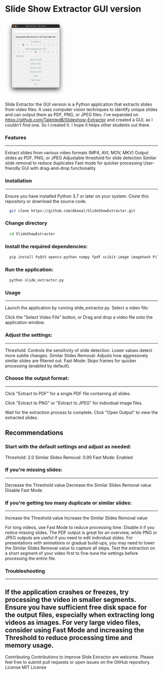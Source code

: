 # Slide Show Extractor GUI version

<img src="https://github.com/Akeeal/SlideShowExtractor/blob/main/Screenshot%202024-10-03%20at%2015.52.32.png" width=40% height=40%>

Slide Extractor the GUI version is a Python application that extracts slides from video files. It uses computer vision techniques to identify unique slides and can output them as PDF, PNG, or JPEG files. I've expanded on https://github.com/TalentedB/Slideshow-Extractor and created a GUI, as I couldn't find one. So I created it. I hope it helps other students out there.

### Features
---
Extract slides from various video formats (MP4, AVI, MOV, MKV)
Output slides as PDF, PNG, or JPEG
Adjustable threshold for slide detection
Similar slide removal to reduce duplicates
Fast mode for quicker processing
User-friendly GUI with drag-and-drop functionality

### Installation
---
Ensure you have installed Python 3.7 or later on your system.
Clone this repository or download the source code.

```bash
  git clone https://github.com/Akeeal/SlideShowExtractor.git
```

### Change directory
```bash
  cd SlideShowExtractor
```

### Install the required dependencies:
```bash
  pip install PyQt5 opencv-python numpy fpdf scikit-image imagehash Pillow
```

### Run the application:
```bash
  python slide_extractor.py
```

### Usage
---
Launch the application by running slide_extractor.py.
Select a video file:

Click the "Select Video File" button, or
Drag and drop a video file onto the application window.

### Adjust the settings:
---
Threshold: Controls the sensitivity of slide detection. Lower values detect more subtle changes.
Similar Slides Removal: Adjusts how aggressively similar slides are filtered out.
Fast Mode: Skips frames for quicker processing (enabled by default).

### Choose the output format:
---
Click "Extract to PDF" for a single PDF file containing all slides.

Click "Extract to PNG" or "Extract to JPEG" for individual image files.

Wait for the extraction process to complete.
Click "Open Output" to view the extracted slides.

Recommendations
---
### Start with the default settings and adjust as needed:

Threshold: 2.0
Similar Slides Removal: 0.90
Fast Mode: Enabled

### If you're missing slides:
---
Decrease the Threshold value
Decrease the Similar Slides Removal value
Disable Fast Mode

### If you're getting too many duplicate or similar slides:
---
Increase the Threshold value
Increase the Similar Slides Removal value

For long videos, use Fast Mode to reduce processing time. Disable it if you notice missing slides.
The PDF output is great for an overview, while PNG or JPEG outputs are useful if you need to edit individual slides.
For presentations with animations or gradual build-ups, you may need to lower the Similar Slides Removal value to capture all steps.
Test the extraction on a short segment of your video first to fine-tune the settings before processing the entire file.

### Troubleshooting
---
If the application crashes or freezes, try processing the video in smaller segments.
Ensure you have sufficient free disk space for the output files, especially when extracting long videos as images.
For very large video files, consider using Fast Mode and increasing the Threshold to reduce processing time and memory usage.
---
Contributing
Contributions to improve Slide Extractor are welcome. Please feel free to submit pull requests or open issues on the GitHub repository.
License
MIT License
